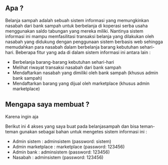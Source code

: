 

## Apa ?

Belanja sampah adalah sebuah sistem informasi yang memungkinkan nasabah dari bank sampah untuk berbelanja di koperasi serba usaha menggunakan saldo tabungan yang mereka miliki. Nantinya sistem informasi ini mampu memfasilitasi transaksi belanja yang dilakukan oleh nasabah yang didukung dengan penggunaan sistem berbasis web sehingga memudahkan para nasabah dalam berbelanja barang kebutuhan sehari-hari. Beberapa fitur yang ada di dalam sistem informasi ini antara lain :

- Berbelanja barang-barang kebutuhan sehari-hari
- Melihat riwayat transaksi nasabah dari bank sampah
- Mendaftarkan nasabah yang dimiliki oleh bank sampah (khusus admin bank sampah)
- Mendaftarkan barang yang dijual oleh marketplace (khusus admin marketplace)

## Mengapa saya membuat ?
Karena ingin aja


Berikut ini 4 akses yang saya buat pada belanjasampah dan bisa teman-teman gunakan sebagai bahan untuk mengetes sistem informasi ini :

- Admin sistem : adminsistem (password: sistem)
- Admin marketplace : marketplace (password: 123456)
- Admin bank : adminsistem (password: 123456)
- Nasabah : adminsistem (password: 123456)
